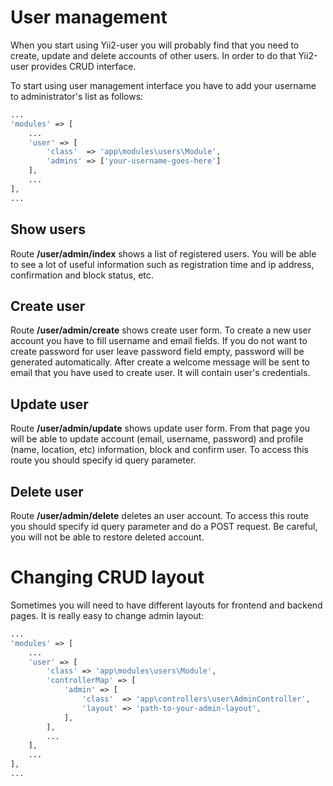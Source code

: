 User management
===============

When you start using Yii2-user you will probably find that you need to create, update and delete accounts of other users.
In order to do that Yii2-user provides CRUD interface.

To start using user management interface you have to add your username to administrator's list as follows:


```php
...
'modules' => [
    ...
    'user' => [
        'class'  => 'app\modules\users\Module',
        'admins' => ['your-username-goes-here']
    ],
    ...
],
...
```

Show users
----------

Route **/user/admin/index** shows a list of registered users. You will be able to see a lot of useful information such
as registration time and ip address, confirmation and block status, etc.

Create user
-----------

Route **/user/admin/create** shows create user form. To create a new user account you have to fill username and email
fields. If you do not want to create password for user leave password field empty, password will be generated automatically.
After create a welcome message will be sent to email that you have used to create user. It will contain user's credentials.

Update user
-----------

Route **/user/admin/update** shows update user form. From that page you will be able to update account (email, username,
password) and profile (name, location, etc) information, block and confirm user. To access this route you should specify
id query parameter.

Delete user
-----------

Route **/user/admin/delete** deletes an user account. To access this route you should specify id query parameter and do
a POST request. Be careful, you will not be able to restore deleted account.

Changing CRUD layout
====================

Sometimes you will need to have different layouts for frontend and backend pages. It is really easy to change admin layout:

```php
...
'modules' => [
    ...
    'user' => [
        'class' => 'app\modules\users\Module',
        'controllerMap' => [
            'admin' => [
                'class'  => 'app\controllers\user\AdminController',
                'layout' => 'path-to-your-admin-layout',
            ],
        ],
        ...
    ],
    ...
],
...
```
